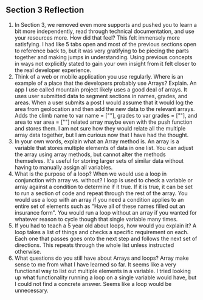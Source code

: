## Section 3 Reflection

1. In Section 3, we removed even more supports and pushed you to learn a bit more independently, read through technical documentation, and use your resources more. How did that feel?
This felt immensely more satisfying. I had like 5 tabs open and most of the previous sections open to reference back to, but it was very gratifying to be piecing the parts together and making jumps in understanding. Using previous concepts in ways not explicitly stated to gain your own insight from it felt closer to the real developer experience.
2. Think of a web or mobile application you use regularly. Where is an example of a place that the developers probably use Arrays? Explain.
An app I use called mountain project likely uses a good deal of arrays. It uses user submitted data to segment sections in names, grades, and areas. When a user submits a post I would assume that it would log the area from geolocation and then add the new data to the relevant arrays. Adds the climb name to var name = [""], grades to var grades = [""], and area to var area = [""] related array maybe even with the push function and stores them. I am not sure how they would relate all the multiple array data together, but I am curious now that I have had the thought. 
3. In your own words, explain what an Array method is.
An array is a variable that stores multiple elements of data in one list. You can adjust the array using array methods, but cannot alter the methods themselves. It's useful for storing larger sets of similar data without having to manually assign all variables.
4. What is the purpose of a loop? When we would use a loop in conjunction with array vs. without?
I loop is used to check a variable or array against a condition to determine if it true. If it is true, it can be set to run a section of code and repeat through the rest of the array. You would use a loop with an array if you need a condition applies to an entire set of elements such as "Have all of these names filled out an insurance form". You would run a loop without an array if you wanted for whatever reason to cycle though that single variable many times.
5. If you had to teach a 5 year old about loops, how would you explain it?
A loop takes a list of things and checks a specific requirement on each. Each one that passes goes onto the next step and follows the next set of directions. This repeats through the whole list unless instructed otherwise.
6. What questions do you still have about Arrays and loops?
Array make sense to me from what I have learned so far. It seems like a very functional way to list out multiple elements in a variable. I tried looking up what functionality running a loop on a single variable would have, but I could not find a concrete answer. Seems like a loop would be unnecessary.
